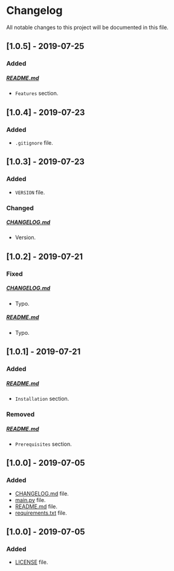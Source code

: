 # Changelog

All notable changes to this project will be documented in this file.

## [1.0.5] - 2019-07-25

### Added

##### [README.md](README.md)

- `Features` section.

## [1.0.4] - 2019-07-23

### Added

- `.gitignore` file.

## [1.0.3] - 2019-07-23

### Added

- `VERSION` file.

### Changed

##### [CHANGELOG.md](CHANGELOG.md)

- Version.

## [1.0.2] - 2019-07-21

### Fixed

##### [CHANGELOG.md](CHANGELOG.md)

- Typo.

##### [README.md](README.md)

- Typo.

## [1.0.1] - 2019-07-21

### Added

##### [README.md](README.md)

- `Installation` section.

### Removed

##### [README.md](README.md)

- `Prerequisites` section.

## [1.0.0] - 2019-07-05

### Added

- [CHANGELOG.md](CHANGELOG.md) file.
- [main.py](main.py) file.
- [README.md](README.md) file.
- [requirements.txt](requirements.txt) file.

## [1.0.0] - 2019-07-05

### Added

- [LICENSE](LICENSE) file.
